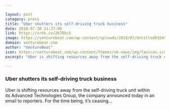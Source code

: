 ```yaml
---

layout: post
category: press
title: "Uber shutters its self-driving truck business"
date: 2018-07-30 21:37:00
link: https://vrhk.co/2K7Dkc5
image: https://venturebeat.com/wp-content/uploads/2018/07/Untitled01549188.0.jpg?fit=1200%2C800&strip=all
domain: venturebeat.com
author: "VentureBeat"
icon: https://venturebeat.com/wp-content/themes/vb-news/img/favicon.ico
excerpt: "Uber is shifting resources away from the self-driving truck unit within its Advanced Technologies Group, the company announced today in an email to reporters. For the time being, it’s ceasing…"

---
```


### Uber shutters its self-driving truck business

Uber is shifting resources away from the self-driving truck unit within its Advanced Technologies Group, the company announced today in an email to reporters. For the time being, it’s ceasing…
